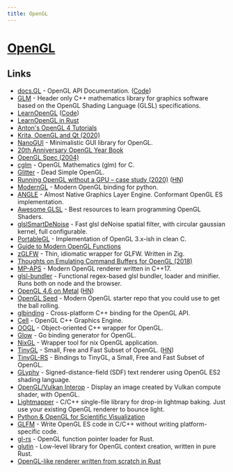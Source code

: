 ```yaml
---
title: OpenGL
---
```


# [OpenGL](https://www.opengl.org/)

## Links

- [docs.GL](http://docs.gl/) - OpenGL API Documentation. ([Code](https://github.com/BSVino/docs.gl))
- [GLM](https://github.com/g-truc/glm) - Header only C++ mathematics library for graphics software based on the OpenGL Shading Language (GLSL) specifications.
- [LearnOpenGL](https://learnopengl.com/) ([Code](https://github.com/JoeyDeVries/LearnOpenGL))
- [LearnOpenGL in Rust](https://github.com/bwasty/learn-opengl-rs)
- [Anton's OpenGL 4 Tutorials](https://antongerdelan.net/opengl/)
- [Krita, OpenGL and Qt (2020)](https://valdyas.org/fading/hacking/krita-hacking/krita-opengl-and-qt/)
- [NanoGUI](https://github.com/wjakob/nanogui) - Minimalistic GUI library for OpenGL.
- [20th Anniversary OpenGL Year Book](https://www.khronos.org/files/opengl/OpenGL-20th-Booklet.pdf)
- [OpenGL Spec (2004)](https://www.khronos.org/registry/OpenGL/specs/gl/glspec20.pdf)
- [cglm](https://github.com/recp/cglm) - OpenGL Mathematics (glm) for C.
- [Glitter](https://github.com/Polytonic/Glitter) - Dead Simple OpenGL.
- [Running OpenGL without a GPU – case study (2020)](https://www.youtube.com/watch?v=NbYRNmjxoR8) ([HN](https://news.ycombinator.com/item?id=25684065))
- [ModernGL](https://github.com/moderngl/moderngl) - Modern OpenGL binding for python.
- [ANGLE](https://github.com/google/angle) - Almost Native Graphics Layer Engine. Conformant OpenGL ES implementation.
- [Awesome GLSL](https://github.com/vanrez-nez/awesome-glsl) - Best resources to learn programming OpenGL Shaders.
- [glslSmartDeNoise](https://github.com/BrutPitt/glslSmartDeNoise) - Fast glsl deNoise spatial filter, with circular gaussian kernel, full configurable.
- [PortableGL](https://github.com/rswinkle/PortableGL) - Implementation of OpenGL 3.x-ish in clean C.
- [Guide to Modern OpenGL Functions](https://github.com/fendevel/Guide-to-Modern-OpenGL-Functions)
- [zGLFW](https://github.com/Iridescence-Technologies/zglfw) - Thin, idiomatic wrapper for GLFW. Written in Zig.
- [Thoughts on Emulating Command Buffers for OpenGL (2018)](https://gpfault.net/posts/opengl-command-buffers.txt.html)
- [MP-APS](https://github.com/htmlboss/OpenGL-Renderer) - Modern OpenGL renderer written in C++17.
- [glsl-bundler](https://github.com/plutotcool/glsl-bundler) - Functional regex-based glsl bundler, loader and minifier. Runs both on node and the browser.
- [OpenGL 4.6 on Metal](https://github.com/openglonmetal/MGL) ([HN](https://news.ycombinator.com/item?id=33383075))
- [OpenGL Seed](https://github.com/alaingalvan/opengl-seed) - Modern OpenGL starter repo that you could use to get the ball rolling.
- [glbinding](https://github.com/cginternals/glbinding) - Cross-platform C++ binding for the OpenGL API.
- [Cell](https://github.com/JoeyDeVries/Cell) - OpenGL C++ Graphics Engine.
- [OOGL](https://github.com/Overv/OOGL) - Object-oriented C++ wrapper for OpenGL.
- [Glow](https://github.com/go-gl/glow) - Go binding generator for OpenGL.
- [NixGL](https://github.com/guibou/nixGL) - Wrapper tool for nix OpenGL application.
- [TinyGL](https://bellard.org/TinyGL/) - Small, Free and Fast Subset of OpenGL. ([HN](https://news.ycombinator.com/item?id=33701826))
- [TinyGL-RS](https://github.com/RoastVeg/tinygl-rs) - Bindings to TinyGL, a Small, Free and Fast Subset of OpenGL.
- [GLyphy](https://github.com/behdad/glyphy) - Signed-distance-field (SDF) text renderer using OpenGL ES2 shading language.
- [OpenGL/Vulkan Interop](https://github.com/nvpro-samples/gl_vk_simple_interop) - Display an image created by Vulkan compute shader, with OpenGL.
- [Lightmapper](https://github.com/ands/lightmapper) - C/C++ single-file library for drop-in lightmap baking. Just use your existing OpenGL renderer to bounce light.
- [Python & OpenGL for Scientific Visualization](https://www.labri.fr/perso/nrougier/python-opengl/)
- [GLFM](https://github.com/brackeen/glfm) - Write OpenGL ES code in C/C++ without writing platform-specific code.
- [gl-rs](https://github.com/brendanzab/gl-rs) - OpenGL function pointer loader for Rust.
- [glutin](https://github.com/rust-windowing/glutin) - Low-level library for OpenGL context creation, written in pure Rust.
- [OpenGL-like renderer written from scratch in Rust](https://github.com/alordash/renderust)
